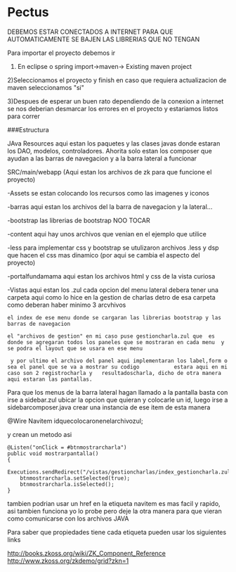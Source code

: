 Pectus
==============================

DEBEMOS ESTAR CONECTADOS A INTERNET PARA QUE AUTOMATICAMENTE SE BAJEN LAS LIBRERIAS QUE NO TENGAN

Para importar el proyecto debemos ir 

1) En eclipse o spring  import->maven-> Existing maven project

2)Seleccionamos el proyecto y finish en caso que requiera actualizacion de maven seleccionamos "si"

3)Despues de esperar un buen rato dependiendo de la conexion a internet se nos deberian desmarcar los errores en el proyecto y estariamos listos para correr



###Estructura
	
JAva Resources aqui estan los paquetes y las clases javas donde estaran los DAO, modelos, controladores. Ahorita solo estan los composer que ayudan a las barras de navegacion y a la barra lateral a funcionar

SRC/main/webapp (Aqui estan los archivos de zk para que funcione el proyecto)

-Assets se estan colocando los recursos como las imagenes y iconos 

-barras aqui estan los archivos del la barra de navegacion y la lateral...

-bootstrap las librerias de bootstrap NOO TOCAR

-content aqui hay unos archivos que venian en el ejemplo que utilice

-less para implementar css y bootstrap se utulizaron archivos .less y dsp que hacen el css mas dinamico (por aqui se cambia el aspecto del proyecto)

-portalfundamama aqui estan los archivos html y css de la vista curiosa

-Vistas aqui estan los .zul cada opcion del menu lateral debera tener una carpeta aqui como lo hice en la gestion de charlas detro de esa carpeta como deberan haber minimo 3 arcvhivos

	el index de ese menu donde se cargaran las librerias bootstrap y las barras de navegacion
	
	el "archivos de gestion" en mi caso puse gestioncharla.zul que 	es donde se agregaran todos los paneles que se mostraran en cada menu  y se podra el layout que se usara en ese menu
	
	 y por ultimo el archivo del panel aqui implementaran los label,form o sea el panel que se va a mostrar su codigo 			estara aqui en mi caso son 2 registrocharla y 	resultadoscharla, dicho de otra manera aqui estaran las pantallas.
 
 
 Para que los menus de la barra lateral hagan llamado a la pantalla basta con irse a sidebar.zul ubicar la opcion que quieran y colocarle un id, luego irse a sidebarcomposer.java crear una instancia de ese item de esta manera
 
@Wire
Navitem idquecolocaronenelarchivozul;

y crean un metodo asi

	@Listen("onClick = #btnmostrarcharla")
	public void mostrarpantalla()
	{
		Executions.sendRedirect("/vistas/gestioncharlas/index_gestioncharla.zul");
		btnmostrarcharla.setSelected(true);
		btnmostrarcharla.isSelected();
	}
	
tambien podrian usar un href en la etiqueta navitem es mas facil y rapido, asi <navitem label="click me" href="/another_page.zul"/> tambien funciona yo lo probe pero deje la otra manera para que vieran como comunicarse con los archivos JAVA


Para saber que propiedades tiene cada etiqueta pueden usar los siguientes links

http://books.zkoss.org/wiki/ZK_Component_Reference
http://www.zkoss.org/zkdemo/grid?zkn=1



